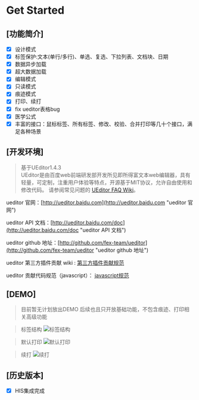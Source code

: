 
Get Started
=====

## [功能简介]
- [x] 设计模式
- [x] 标签保护:文本(单行/多行)、单选、复选、下拉列表、文档块、日期
- [x] 数据异步加载
- [x] 超大数据加载
- [x] 编辑模式
- [x] 只读模式
- [x] 痕迹模式
- [x] 打印、续打
- [x] fix ueditor表格bug
- [x] 医学公式
- [x] 丰富的接口：鼠标标签、所有标签、修改、校验、合并打印等几十个接口，满足各种场景

## [开发环境]
> 基于UEditor1.4.3<br>
>UEditor是由百度web前端研发部开发所见即所得富文本web编辑器，具有轻量，可定制，注重用户体验等特点，开源基于MIT协议，允许自由使用和修改代码。
>请参阅常见问题的 [ UEditor FAQ Wiki](https://github.com/fex-team/ueditor/wiki/FAQ)。

ueditor 官网：[http://ueditor.baidu.com](http://ueditor.baidu.com "ueditor 官网")

ueditor API 文档：[http://ueditor.baidu.com/doc](http://ueditor.baidu.com/doc "ueditor API 文档")

ueditor github 地址：[http://github.com/fex-team/ueditor](http://github.com/fex-team/ueditor "ueditor github 地址")

ueditor 第三方插件贡献 wiki : [第三方插件贡献规范](http://ueditor.baidu.com/website/thirdproject.html)

ueditor 贡献代码规范（javascript）： [javascript规范](https://github.com/fex-team/styleguide/blob/master/javascript.md)

## [DEMO]
>目前暂无计划放出DEMO
后续也且只开放基础功能，不包含痕迹、打印相关高级功能

>标签结构
![标签结构](https://github.com/pwcs/jwEMReditor/image/标签结构.png)

>默认打印
![默认打印](https://github.com/pwcs/jwEMReditor/image/默认打印.png)

>续打
![续打](https://github.com/pwcs/jwEMReditor/image/续打.png)

## [历史版本]
- [x] HIS集成完成